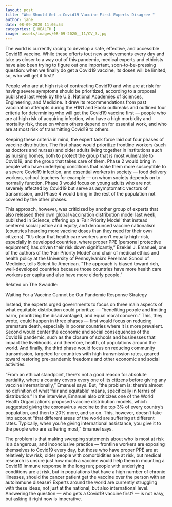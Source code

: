 ```yaml
---
layout: post
title: "Who Should Get a Covid19 Vaccine First Experts Disagree "
author: jane 
date: 08-09-2020 11:05:54 
categories: [ HEALTH ] 
image: assets/images/08-09-2020__11/CV_3.jpg
---
```

The world is currently racing to develop a safe, effective, and accessible Covid19 vaccine. While these efforts tout new achievements every day and take us closer to a way out of this pandemic, medical experts and ethicists have also been trying to figure out one important, soon-to-be-pressing question: when we finally do get a Covid19 vaccine, its doses will be limited; so, who will get it first?

People who are at high risk of contracting Covid19 and who are at risk for having severe symptoms should be prioritized, according to a proposal published last week by the U.S. National Academies of Sciences, Engineering, and Medicine. It drew its recommendations from past vaccination attempts during the H1N1 and Ebola outbreaks and outlined four criteria for determining who will get the Covid19 vaccine first — people who are at high risk of acquiring infection, who have a high morbidity and mortality risk, those on whom others depend on for essential work, and who are at most risk of transmitting Covid19 to others.

Keeping these criteria in mind, the expert task force laid out four phases of vaccine distribution. The first phase would prioritize frontline workers (such as doctors and nurses) and older adults living together in institutions such as nursing homes, both to protect the group that is most vulnerable to Covid19, and the group that takes care of them. Phase 2 would bring in people who have underlying conditions that make them more susceptible to a severe Covid19 infection, and essential workers in society — food delivery workers, school teachers for example — on whom society depends on to normally function. Phase 3 would focus on young adults who are not severely affected by Covid19 but serve as asymptomatic vectors of transmission, and Phase 4 would bring in the rest of the population not covered by the other phases.

This approach, however, was criticized by another group of experts that also released their own global vaccination distribution model last week, published in Science, offering up a ‘Fair Priority Model’ that instead centered social justice and equity, and denounced vaccine nationalism (countries hoarding more vaccine doses than they need for their own citizens). “It’s clear that health care workers aren’t equally high-risk, especially in developed countries, where proper PPE [personal protective equipment] has driven their risk down significantly,” Ezekiel J. Emanuel, one of the authors of the ‘Fair Priority Model’ and chair of medical ethics and health policy at the University of Pennsylvania’s Perelman School of Medicine, tells Scientific American. “The approach is biased toward rich, well-developed countries because those countries have more health care workers per capita and also have more elderly people.”

Related on The Swaddle:

Waiting For a Vaccine Cannot be Our Pandemic Response Strategy

Instead, the experts urged governments to focus on three main aspects of what equitable distribution could prioritize — “benefiting people and limiting harm, prioritizing the disadvantaged, and equal moral concern.” This, they wrote, could happen in three phases — first would focus on reducing premature death, especially in poorer countries where it is more prevalent. Second would center the economic and social consequences of the Covid19 pandemic, such as the closure of schools and businesses that impact the livelihoods, and therefore, health, of populations around the world. And finally, the third phase would focus on reducing community transmission, targeted for countries with high transmission rates, geared toward restoring pre-pandemic freedoms and other economic and social activities.

“From an ethical standpoint, there’s not a good reason for absolute partiality, where a country covers every one of its citizens before giving any vaccine internationally,” Emanuel says. But, “the problem is: there’s almost no definition of what ‘fair and equitable’ means, specifically in terms of distribution.” In the interview, Emanuel also criticizes one of the World Health Organization’s proposed vaccine distribution models, which suggested giving the coronavirus vaccine to the top 3% of every country’s population, and then to 20% more, and so on. This, however, doesn’t take into account “that different areas of the world are suffering at different rates. Typically, when you’re giving international assistance, you give it to the people who are suffering most,” Emanuel says.

The problem is that making sweeping statements about who is most at risk is a dangerous, and inconclusive practice — frontline workers are exposing themselves to Covid19 every day, but those who have proper PPE are at relatively low risk; older people with comorbidities are at risk, but medical research is unsure just how much a vaccine would help them in mounting a Covid19 immune response in the long run; people with underlying conditions are at risk, but in populations that have a high number of chronic illnesses, should the cancer patient get the vaccine over the person with an autoimmune disease? Experts around the world are currently struggling with these ideas, not just at the national, but also international level. Answering the question — who gets a Covid19 vaccine first? — is not easy, but asking it right now is imperative.